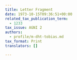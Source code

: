 ```yaml
---
title: Letter Fragment
date: 1973-10-15T09:36:51+00:00
related_tax_publication_term:
  - 1233
tax_issue: AGNI 2
authors:
  - profile/m-dht-tobias.md
tax_format: Print
translators: []

---
```

